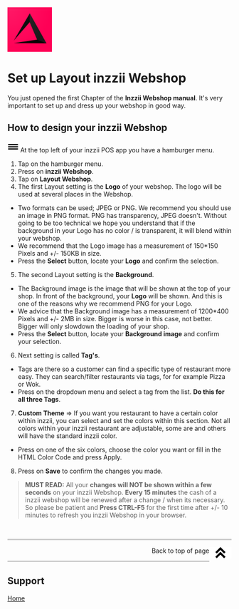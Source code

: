 <img src="../Assets/Pictures/play_store_512.png" alt="inzzii logo" width="100"/>

# Set up Layout inzzii Webshop

You just opened the first Chapter of the **Inzzii Webshop manual**. It's very important to set up and dress up your webshop in good way.

## How to design your inzzii Webshop

<img src="../Assets/Pictures/Hmenu.png" alt="hamburgermenu" width="25" height="25"/> At the top left of your inzzii POS app you have a hamburger menu. 
1. Tap on the hamburger menu.
2. Press on **inzzii Webshop**.
3. Tap on **Layout Webshop**.
4. The first Layout setting is the **Logo** of your webshop. The logo will be used at several places in the Webshop. 
* Two formats can be used; JPEG or PNG. We recommend you should use an image in PNG format. PNG has transparency, JPEG doesn't. Without going to be too technical we hope you understand that if the background in your Logo has no color / is transparent, it will blend within your webshop. 
* We recommend that the Logo image has a measurement of 150*150 Pixels and +/- 150KB in size.
* Press the **Select** button, locate your **Logo** and confirm the selection.

5. The second Layout setting is the **Background**.
* The Background image is the image that will be shown at the top of your shop. In front of the background, your **Logo** will be shown. And this is one of the reasons why we recommend PNG for your Logo. 
* We advice that the Background image has a measurement of 1200*400 Pixels and +/- 2MB in size. Bigger is worse in this case, not better. Bigger will only slowdown the loading of your shop.
* Press the **Select** button, locate your **Background image** and confirm your selection.

6. Next setting is called **Tag's**.
* Tags are there so a customer can find a specific type of restaurant more easy. They can search/filter restaurants via tags, for for example Pizza or Wok.
* Press on the dropdown menu and select a tag from the list. **Do this for all three Tags**.

7. **Custom Theme** => If you want you restaurant to have a certain color within inzzii, you can select and set the colors within this section. Not all colors within your inzzii restaurant are adjustable, some are and others will have the standard inzzii color. 
* Press on one of the six colors, choose the color you want or fill in the HTML Color Code and press Apply.

8. Press on **Save** to confirm the changes you made.

> **MUST READ:** All your **changes will NOT be shown within a few seconds** on your inzzii Webshop. **Every 15 minutes** the cash of a inzzii webshop will be renewed after a change / when its necessary. So please be patient and **Press CTRL-F5** for the first time after +/- 10 minutes to refresh you inzzii Webshop in your browser.

<p><br></p>
<hr style="border-top: 3px solid #ccc; background: transparent;" >
<a href="#Top"><img src="../Assets/Pictures/Top.png" alt="Top" width="50" align="right" style="margin-bottom: 10px"/></a>
<p style="text-align: right;"> Back to top of page </p>
<hr style="border-top: 3px solid #ccc; background: transparent;" >

## Support
[Home](../index.md)